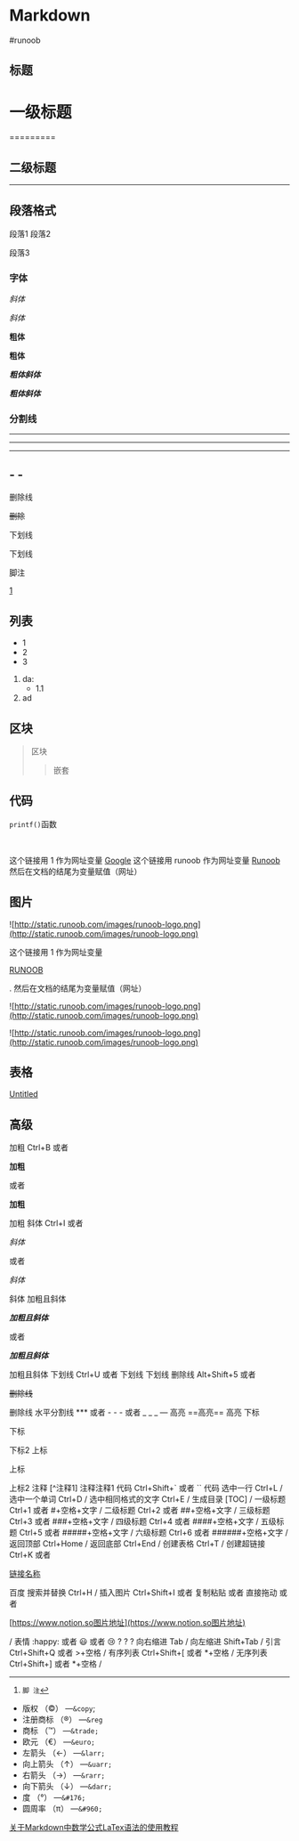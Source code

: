 # Markdown
#runoob 

## 标题

# 一级标题

=========

## 二级标题

---

## 段落格式

段落1
段落2

段落3

### 字体

*斜体*

*斜体*

**粗体**

**粗体**

***粗体斜体***

***粗体斜体***

### 分割线

---

---

---

## - -

删除线

~~删除~~

下划线

下划线

脚注

[1](about:blank#fn1)

## 列表

- 1
- 2
- 3
1. da:
    - 1.1
2. ad

## 区块

> 区块
> 
> 
> > 嵌套
> > 

## 代码

`printf()`函数

​

这个链接用 1 作为网址变量 [Google](http://static.runoob.com/images/runoob-logo.png) 这个链接用 runoob 作为网址变量 [Runoob](http://www.runoob.com/) 然后在文档的结尾为变量赋值（网址）

## 图片

![http://static.runoob.com/images/runoob-logo.png](http://static.runoob.com/images/runoob-logo.png)

这个链接用 1 作为网址变量

[RUNOOB](http://static.runoob.com/images/runoob-logo.png)

. 然后在文档的结尾为变量赋值（网址）

![http://static.runoob.com/images/runoob-logo.png](http://static.runoob.com/images/runoob-logo.png)

![http://static.runoob.com/images/runoob-logo.png](http://static.runoob.com/images/runoob-logo.png)

## 表格

[Untitled](Untitled%20D%20261d7.csv)

## 高级

加粗 Ctrl+B 或者

**加粗**

或者

**加粗**

加粗 斜体 Ctrl+I 或者

*斜体*

或者

*斜体*

斜体 加粗且斜体

***加粗且斜体***

或者

***加粗且斜体***

加粗且斜体 下划线 Ctrl+U 或者 下划线 下划线 删除线 Alt+Shift+5 或者

~~删除线~~

删除线 水平分割线 *** 或者 - - - 或者 _ _ _ — 高亮 ==高亮== 高亮 下标

下标

下标2 上标

上标

上标2 注释 [^注释1] 注释注释1 代码 Ctrl+Shift+` 或者 `` 代码 选中一行 Ctrl+L / 选中一个单词 Ctrl+D / 选中相同格式的文字 Ctrl+E / 生成目录 [TOC] / 一级标题 Ctrl+1 或者 #+空格+文字 / 二级标题 Ctrl+2 或者 ##+空格+文字 / 三级标题 Ctrl+3 或者 ###+空格+文字 / 四级标题 Ctrl+4 或者 ####+空格+文字 / 五级标题 Ctrl+5 或者 #####+空格+文字 / 六级标题 Ctrl+6 或者 ######+空格+文字 / 返回顶部 Ctrl+Home / 返回底部 Ctrl+End / 创建表格 Ctrl+T / 创建超链接 Ctrl+K 或者

[链接名称](链接地址)

百度 搜索并替换 Ctrl+H / 插入图片 Ctrl+Shift+I 或者 复制粘贴 或者 直接拖动 或者

[https://www.notion.so图片地址](https://www.notion.so图片地址)

/ 表情 :happy: 或者 :smiley: 或者 :cry: ? ? ? 向右缩进 Tab / 向左缩进 Shift+Tab / 引言 Ctrl+Shift+Q 或者 >+空格 / 有序列表 Ctrl+Shift+[ 或者 *+空格 / 无序列表 Ctrl+Shift+] 或者 *+空格 /

---

1. `脚 注`[↩](about:blank#fnref1)

-   版权 （©） —`&copy`;
-   注册商标 （®） —`&reg`
-   商标 （™） —`&trade;`
-   欧元 （€） —`&euro;`
-   左箭头 （←） —`&larr;`
-   向上箭头 （↑） —`&uarr;`
-   右箭头 （→） —`&rarr;`
-   向下箭头 （↓） —`&darr;`
-   度 （°） —`&#176;`
-   圆周率 （π） —`&#960;`


[关于Markdown中数学公式LaTex语法的使用教程](关于Markdown.md)

